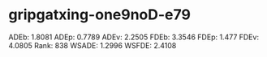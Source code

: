 # gripgatxing-one9noD-e79

ADEb: 1.8081
ADEp: 0.7789
ADEv: 2.2505
FDEb: 3.3546
FDEp: 1.477
FDEv: 4.0805
Rank: 838
WSADE: 1.2996
WSFDE: 2.4108